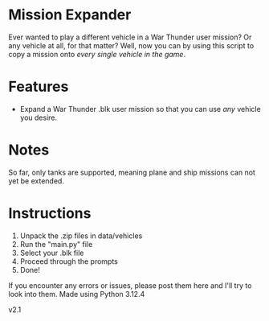 # Mission Expander
Ever wanted to play a different vehicle in a War Thunder user mission? Or any vehicle at all, for that matter? Well, now you can by using this script to copy a mission onto _every single vehicle in the game_.

# Features
- Expand a War Thunder .blk user mission so that you can use _any_ vehicle you desire.

# Notes
So far, only tanks are supported, meaning plane and ship missions can not yet be extended.

# Instructions
1. Unpack the .zip files in data/vehicles
2. Run the "main.py" file
3. Select your .blk file
4. Proceed through the prompts
5. Done!

If you encounter any errors or issues, please post them here and I'll try to look into them.
Made using Python 3.12.4

v2.1
